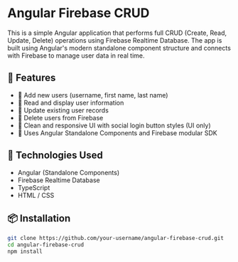 # Angular Firebase CRUD

This is a simple Angular application that performs full CRUD (Create, Read, Update, Delete) operations using Firebase Realtime Database. The app is built using Angular's modern standalone component structure and connects with Firebase to manage user data in real time.

## 🚀 Features

- 🔹 Add new users (username, first name, last name)
- 🔹 Read and display user information
- 🔹 Update existing user records
- 🔹 Delete users from Firebase
- 🔹 Clean and responsive UI with social login button styles (UI only)
- 🔹 Uses Angular Standalone Components and Firebase modular SDK

## 🔧 Technologies Used

- Angular (Standalone Components)
- Firebase Realtime Database
- TypeScript
- HTML / CSS

## 📦 Installation

```bash
git clone https://github.com/your-username/angular-firebase-crud.git
cd angular-firebase-crud
npm install
